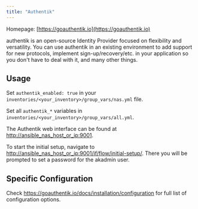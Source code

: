 ```yaml
---
title: "Authentik"
---
```


Homepage: [https://goauthentik.io](https://goauthentik.io)

authentik is an open-source Identity Provider focused on flexibility and versatility. You can use authentik in an existing environment to add support for new protocols, implement sign-up/recovery/etc. in your application so you don't have to deal with it, and many other things.

## Usage

Set `authentik_enabled: true` in your `inventories/<your_inventory>/group_vars/nas.yml` file.

Set all `authentik_*` variables in `inventories/<your_inventory>/group_vars/all.yml`.

The Authentik web interface can be found at [http://ansible_nas_host_or_ip:9001](http://ansible_nas_host_or_ip:9001).

To start the initial setup, navigate to <http://ansible_nas_host_or_ip:9001/if/flow/initial-setup/>. There you will be prompted to set a password for the akadmin user.

## Specific Configuration

Check <https://goauthentik.io/docs/installation/configuration> for full list of configuration options.
